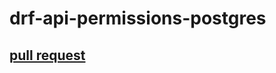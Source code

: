 # drf-api-permissions-postgres

## [pull request](https://github.com/AymanNaif/drf-api-permissions-postgres/pull/1)
